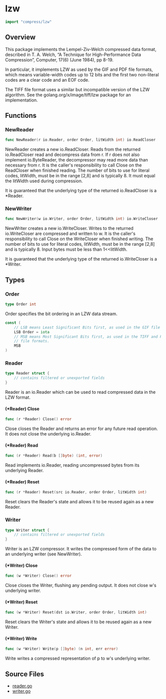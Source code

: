 # lzw

```go
import "compress/lzw"
```

## Overview

This package implements the Lempel-Ziv-Welch compressed data format, described in T. A. Welch, “A Technique for High-Performance Data Compression”, Computer, 17(6) (June 1984), pp 8-19.

In particular, it implements LZW as used by the GIF and PDF file formats, which means variable-width codes up to 12 bits and the first two non-literal codes are a clear code and an EOF code.

The TIFF file format uses a similar but incompatible version of the LZW algorithm. See the golang.org/x/image/tiff/lzw package for an implementation.

## Functions

### NewReader

```go
func NewReader(r io.Reader, order Order, litWidth int) io.ReadCloser
```

NewReader creates a new io.ReadCloser. Reads from the returned io.ReadCloser read and decompress data from r. If r does not also implement io.ByteReader, the decompressor may read more data than necessary from r. It is the caller's responsibility to call Close on the ReadCloser when finished reading. The number of bits to use for literal codes, litWidth, must be in the range [2,8] and is typically 8. It must equal the litWidth used during compression.

It is guaranteed that the underlying type of the returned io.ReadCloser is a \*Reader.

### NewWriter

```go
func NewWriter(w io.Writer, order Order, litWidth int) io.WriteCloser
```

NewWriter creates a new io.WriteCloser. Writes to the returned io.WriteCloser are compressed and written to w. It is the caller's responsibility to call Close on the WriteCloser when finished writing. The number of bits to use for literal codes, litWidth, must be in the range [2,8] and is typically 8. Input bytes must be less than 1\<\<litWidth.

It is guaranteed that the underlying type of the returned io.WriteCloser is a \*Writer.

## Types

### Order

```go
type Order int
```

Order specifies the bit ordering in an LZW data stream.

```go
const (
	// LSB means Least Significant Bits first, as used in the GIF file format.
	LSB Order = iota
	// MSB means Most Significant Bits first, as used in the TIFF and PDF
	// file formats.
	MSB
)
```

### Reader

```go
type Reader struct {
	// contains filtered or unexported fields
}
```

Reader is an io.Reader which can be used to read compressed data in the LZW format.

#### (\*Reader) Close

```go
func (r *Reader) Close() error
```

Close closes the Reader and returns an error for any future read operation. It does not close the underlying io.Reader.

#### (\*Reader) Read

```go
func (r *Reader) Read(b []byte) (int, error)
```

Read implements io.Reader, reading uncompressed bytes from its underlying Reader.

#### (\*Reader) Reset

```go
func (r *Reader) Reset(src io.Reader, order Order, litWidth int)
```

Reset clears the Reader's state and allows it to be reused again as a new Reader.

### Writer

```go
type Writer struct {
	// contains filtered or unexported fields
}
```

Writer is an LZW compressor. It writes the compressed form of the data to an underlying writer (see NewWriter).

#### (\*Writer) Close

```go
func (w *Writer) Close() error
```

Close closes the Writer, flushing any pending output. It does not close w's underlying writer.

#### (\*Writer) Reset

```go
func (w *Writer) Reset(dst io.Writer, order Order, litWidth int)
```

Reset clears the Writer's state and allows it to be reused again as a new Writer.

#### (\*Writer) Write

```go
func (w *Writer) Write(p []byte) (n int, err error)
```

Write writes a compressed representation of p to w's underlying writer.

## Source Files

- [reader.go](/code/compress/lzw/reader)
- [writer.go](/code/compress/lzw/writer)
